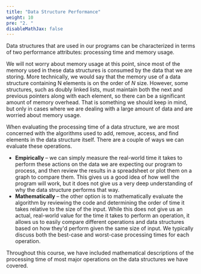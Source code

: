 ```yaml
---
title: "Data Structure Performance"
weight: 10
pre: "2. "
disableMathJax: false
---
```


Data structures that are used in our programs can be characterized in terms of two performance attributes: processing time and memory usage.

We will not worry about memory usage at this point, since most of the memory used in these data structures is consumed by the data that we are storing. More technically, we would say that the memory use of a data structure containing N elements is on the order of $N$ size. However, some structures, such as doubly linked lists, must maintain both the next and previous pointers along with each element, so there can be a significant amount of memory overhead. That is something we should keep in mind, but only in cases where we are dealing with a large amount of data and are worried about memory usage.

When evaluating the processing time of a data structure, we are most concerned with the algorithms used to add, remove, access, and find elements in the data structure itself. There are a couple of ways we can evaluate these operations.

* **Empirically** – we can simply measure the real-world time it takes to perform these actions on the data we are expecting our program to process, and then review the results in a spreadsheet or plot them on a graph to compare them. This gives us a good idea of how well the program will work, but it does not give us a very deep understanding of why the data structure performs that way. 
* **Mathematically** – the other option is to mathematically evaluate the algorithm by reviewing the code and determining the order of time it takes relative to the size of the input. While this does not give us an actual, real-world value for the time it takes to perform an operation, it allows us to easily compare different operations and data structures based on how they'd perform given the same size of input. We typically discuss both the best-case and worst-case processing times for each operation. 

Throughout this course, we have included mathematical descriptions of the processing time of most major operations on the data structures we have covered. 
